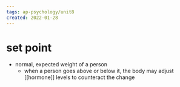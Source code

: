 ```yaml
---
tags: ap-psychology/unit8 
created: 2022-01-28
---
```


# set point

- normal, expected weight of a person
	- when a person goes above or below it, the body may adjust [[hormone]] levels to counteract the change 
